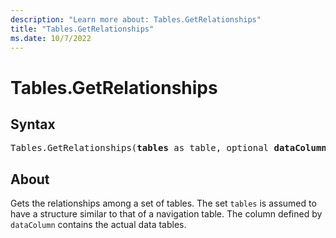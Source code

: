 ```yaml
---
description: "Learn more about: Tables.GetRelationships"
title: "Tables.GetRelationships"
ms.date: 10/7/2022
---
```

# Tables.GetRelationships

## Syntax

<pre>
Tables.GetRelationships(<b>tables</b> as table, optional <b>dataColumn</b> as nullable text) as table
</pre>

## About

Gets the relationships among a set of tables. The set `tables` is assumed to have a structure similar to that of a navigation table. The column defined by `dataColumn` contains the actual data tables.
